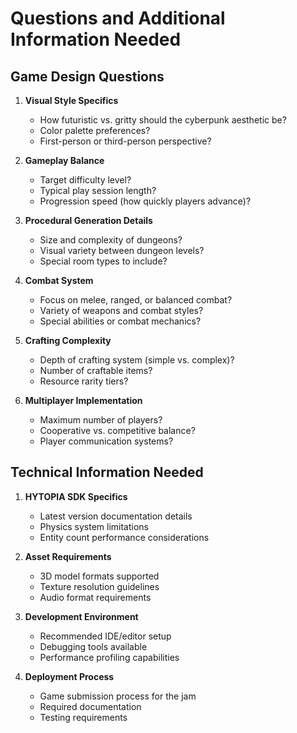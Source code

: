 # Questions and Additional Information Needed

## Game Design Questions
1. **Visual Style Specifics**
   - How futuristic vs. gritty should the cyberpunk aesthetic be?
   - Color palette preferences?
   - First-person or third-person perspective?

2. **Gameplay Balance**
   - Target difficulty level?
   - Typical play session length?
   - Progression speed (how quickly players advance)?

3. **Procedural Generation Details**
   - Size and complexity of dungeons?
   - Visual variety between dungeon levels?
   - Special room types to include?

4. **Combat System**
   - Focus on melee, ranged, or balanced combat?
   - Variety of weapons and combat styles?
   - Special abilities or combat mechanics?

5. **Crafting Complexity**
   - Depth of crafting system (simple vs. complex)?
   - Number of craftable items?
   - Resource rarity tiers?

6. **Multiplayer Implementation**
   - Maximum number of players?
   - Cooperative vs. competitive balance?
   - Player communication systems?

## Technical Information Needed
1. **HYTOPIA SDK Specifics**
   - Latest version documentation details
   - Physics system limitations
   - Entity count performance considerations

2. **Asset Requirements**
   - 3D model formats supported
   - Texture resolution guidelines
   - Audio format requirements

3. **Development Environment**
   - Recommended IDE/editor setup
   - Debugging tools available
   - Performance profiling capabilities

4. **Deployment Process**
   - Game submission process for the jam
   - Required documentation
   - Testing requirements
